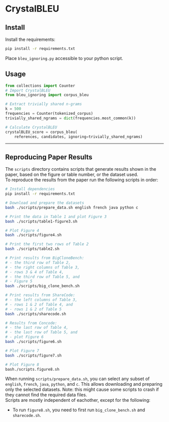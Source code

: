 # CrystalBLEU

## Install
Install the requirements:
```bash
pip install -r requirements.txt
```
Place `bleu_ignoring.py` accessible to your python script.

## Usage
```python
from collections import Counter
# Import CrystalBLEU
from bleu_ignoring import corpus_bleu

# Extract trivially shared n-grams
k = 500
frequencies = Counter(tokenized_corpus)
trivially_shared_ngrams = dict(frequencies.most_common(k))

# Calculate CrystalBLEU
crystalBLEU_score = corpus_bleu(
    references, candidates, ignoring=trivially_shared_ngrams)
```

---------------------------

## Reproducing Paper Results
The `scripts` directory contains scripts that generate results shown in the paper, based on the figure or table number, or the dataset used.  
To reproduce the results from the paper run the following scripts in order:
```bash
# Install dependencies
pip install -r requirements.txt

# Download and prepare the datasets
bash ./scripts/prepare_data.sh english french java python c

# Print the data in Table 1 and plot Figure 3
bash ./scripts/table1-figure3.sh

# Plot Figure 4
bash ./scripts/figure4.sh

# Print the first two rows of Table 2
bash ./scripts/table2.sh

# Print results from BigCloneBench:
# - the third row of Table 2, 
# - the right columns of Table 3,
# - rows 3 & 4 of Table 4,
# - the third row of Table 5, and
# - Figure 5
bash ./scripts/big_clone_bench.sh

# Print results from ShareCode:
# - the left columns of Table 3,
# - rows 1 & 2 of Table 4, and
# - rows 1 & 2 of Table 5
bash ./scripts/sharecode.sh

# Results from Concode:
# - the last row of Table 4,
# - the last row of Table 5, and
# - plot Figure 6
bash ./scripts/figure6.sh

# Plot Figure 7
bash ./scripts/figure7.sh

# Plot Figure 8
bash./scripts.figure8.sh
```


When running `scripts/prepare_data.sh`, you can select any subset of `english`, `french`, `java`, `python`, and `c`. This allows downloading and preparing only the selected datasets. Note: this might cause some scripts to crash if they cannot find the required data files.  
Scripts are mostly independent of eachother, except for the following:  
- To run `figure8.sh`, you need to first run `big_clone_bench.sh` and `sharecode.sh`.
